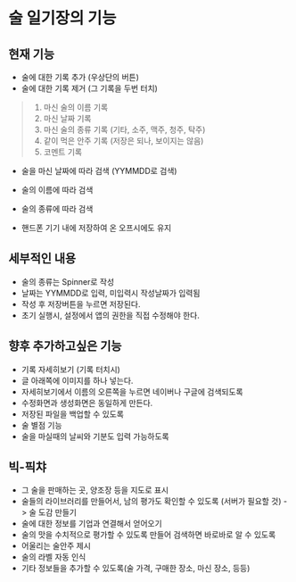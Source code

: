 # 술 일기장의 기능

## 현재 기능

* 술에 대한 기록 추가 (우상단의 버튼)
* 술에 대한 기록 제거 (그 기록을 두번 터치)
> 1. 마신 술의 이름 기록
> 2. 마신 날짜 기록
> 3. 마신 술의 종류 기록 (기타, 소주, 맥주, 청주, 탁주)
> 4. 같이 먹은 안주 기록 (저장은 되나, 보이지는 않음)
> 5. 코멘트 기록

* 술을 마신 날짜에 따라 검색 (YYMMDD로 검색)
* 술의 이름에 따라 검색
* 술의 종류에 따라 검색

* 핸드폰 기기 내에 저장하여 온 오프시에도 유지

## 세부적인 내용

* 술의 종류는 Spinner로 작성
* 날짜는 YYMMDD로 입력, 미입력시 작성날짜가 입력됨
* 작성 후 저장버튼을 누르면 저장된다.
* 초기 실행시, 설정에서 앱의 권한을 직접 수정해야 한다.

## 향후 추가하고싶은 기능

* 기록 자세히보기 (기록 터치시)
* 글 아래쪽에 이미지를 하나 넣는다.
* 자세히보기에서 이름의 오른쪽을 누르면 네이버나 구글에 검색되도록
* 수정화면과 생성화면은 동일하게 만든다.
* 저장된 파일을 백업할 수 있도록
* 술 별점 기능
* 술을 마실때의 날씨와 기분도 입력 가능하도록

## 빅-픽챠
* 그 술을 판매하는 곳, 양조장 등을 지도로 표시
* 술들의 라이브러리를 만들어서, 남의 평가도 확인할 수 있도록 (서버가 필요할 것) -> 술 도감 만들기
* 술에 대한 정보를 기업과 연결해서 얻어오기
* 술의 맛을 수치적으로 평가할 수 있도록 만들어 검색하면 바로바로 알 수 있도록
* 어울리는 술안주 제시
* 술의 라벨 자동 인식
* 기타 정보들을 추가할 수 있도록(술 가격, 구매한 장소, 마신 장소, 등등)
